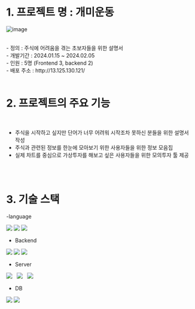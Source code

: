 # 1. 프로젝트 명 : 개미운동

![image](https://github.com/dydgjs200/AntWork_Backend/assets/25136172/6e9f1fa6-b3b3-4ba7-9aaa-1f98a30b6865)


<br>
 - 정의 : 주식에 어려움을 겪는 초보자들을 위한 설명서 <br>
 - 개발기간 : 2024.01.15 ~ 2024.02.05 <br>
 - 인원 : 5명 (Frontend 3, backend 2) <br>
 - 배포 주소 : http://13.125.130.121/

<br>
<br>

# 2. 프로젝트의 주요 기능
<br>

<ul>
  <li>주식을 시작하고 싶지만 단어가 너무 어려워 시작조차 못하신 분들을 위한 설명서 작성</li>
  <li>주식과 관련된 정보를 한눈에 모아보기 위한 사용자들을 위한 정보 모음집</li>
  <li>실제 차트를 중심으로 가상투자를 해보고 싶은 사용자들을 위한 모의투자 툴 제공</li>
</ul>

<br>
<br>

# 3. 기술 스택

-language <br>
<div>
  <img src="https://img.shields.io/badge/Javascript-F7DF1E?style=for-the-badge&logo=Javascript&logoColor=white">
  <img src="https://img.shields.io/badge/node.js-339933?style=for-the-badge&logo=Node.js&logoColor=white">
  <img src="https://img.shields.io/badge/npm-CB3837?style=for-the-badge&logo=npm&logoColor=white">
  
</div>

- Backend <br>

<div>
 <img src="https://img.shields.io/badge/express-000000?style=for-the-badge&logo=express&logoColor=white">
 <img src="https://img.shields.io/badge/.env-ECD53F?style=for-the-badge&logo=.env&logoColor=white">
 <img src="https://img.shields.io/badge/axios-5A29E4?style=for-the-badge&logo=axios&logoColor=white">
</div>

- Server <br>
<div>
 <img src="https://img.shields.io/badge/Amazon AWS-232F3E?style=flat-square&logo=Amazon%20AWS&logoColor=white"/></a> &nbsp
 <img src="https://img.shields.io/badge/Amazon S3-569A31?style=flat-square&logo=Amazon%20S3&logoColor=white"/></a> &nbsp
 <img src="https://img.shields.io/badge/Amazon EC2-FF9900?style=flat-square&logo=Amazon%20EC2&logoColor=white"/></a> &nbsp
</div>

- DB <br>
<div>
 <img src="https://img.shields.io/badge/mongoDB-47A248?style=for-the-badge&logo=mongoDB&logoColor=white"> 
 <img src="https://img.shields.io/badge/mongoose-880000?style=for-the-badge&logo=mongoose&logoColor=white">
</div>
